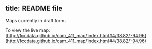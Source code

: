 title: README file
---

Maps currently in draft form.

To view the live map: [http://fccdata.github.io/cam_411_map/index.html#4/38.82/-94.96](http://fccdata.github.io/cam_411_map/index.html#4/38.82/-94.96)
